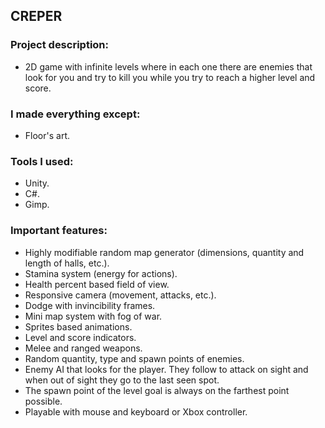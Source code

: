 ## CREPER

### Project description: 
- 2D game with infinite levels where in each one there are enemies that look for you and try to kill you while you try to reach a higher level and score. 

### I made everything except: 
- Floor's art. 

### Tools I used: 
- Unity.
- C#.
- Gimp.

### Important features: 
- Highly modifiable random map generator (dimensions, quantity and length of halls, etc.).
- Stamina system (energy for actions).
- Health percent based field of view.
- Responsive camera (movement, attacks, etc.).
- Dodge with invincibility frames.
- Mini map system with fog of war.
- Sprites based animations.
- Level and score indicators.
- Melee and ranged weapons.
- Random quantity, type and spawn points of enemies.
- Enemy AI that looks for the player. They follow to attack on sight and when out of sight they go to the last seen spot.
- The spawn point of the level goal is always on the farthest point possible.
- Playable with mouse and keyboard or Xbox controller.
